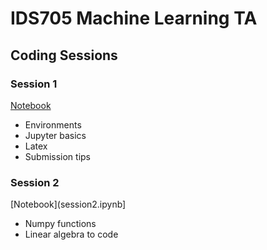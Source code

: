 # IDS705 Machine Learning TA

## Coding Sessions

### Session 1
[Notebook](session1.ipynb)
- Environments
- Jupyter basics
- Latex
- Submission tips

### Session 2
[Notebook](session2.ipynb]
- Numpy functions
- Linear algebra to code

